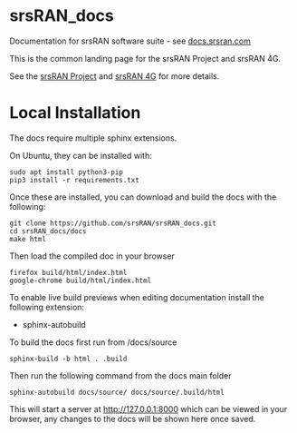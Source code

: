 # srsRAN_docs
Documentation for srsRAN software suite - see [docs.srsran.com](http://docs.srsran.com)

This is the common landing page for the srsRAN Project and srsRAN 4G.

See the [srsRAN Project](http://github.com/srsran/srsran_4g_docs) and [srsRAN 4G](http://github.com/srsran/srsran_project_docs) for more details.

# Local Installation 

The docs require multiple sphinx extensions. 

On Ubuntu, they can be installed with:
```
sudo apt install python3-pip
pip3 install -r requirements.txt
```

Once these are installed, you can download and build the docs with the following: 

```
git clone https://github.com/srsRAN/srsRAN_docs.git
cd srsRAN_docs/docs
make html
```

Then load the compiled doc in your browser
```
firefox build/html/index.html
google-chrome build/html/index.html
```

To enable live build previews when editing documentation install the following extension: 
  
- sphinx-autobuild 

To build the docs first run from /docs/source
```
sphinx-build -b html . .build
```

Then run the following command from the docs main folder
```
sphinx-autobuild docs/source/ docs/source/.build/html
```
This will start a server at http://127.0.0.1:8000 which can be viewed in your browser, any changes to the docs will be shown here once saved. 
